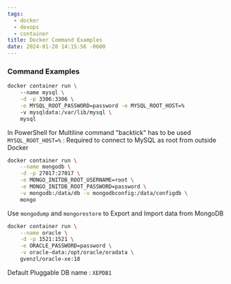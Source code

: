 ```yaml
---
tags:
  - docker
  - devops
  - container
title: Docker Command Examples
date: 2024-01-28 14:15:56 -0600
---
```


### Command Examples

````bash
docker container run \ 
	--name mysql \
	-d -p 3306:3306 \
	-e MYSQL_ROOT_PASSWORD=password -e MYSQL_ROOT_HOST=%
	-v mysqldata:/var/lib/mysql \
	mysql
````

In PowerShell for Multiline command "backtick" has to be used  
`MYSQL_ROOT_HOST=%` : Required to connect to MySQL as root from outside Docker

````bash
docker container run \
	--name mongodb \
	-d -p 27017:27017 \
	-e MONGO_INITDB_ROOT_USERNAME=root \
	-e MONGO_INITDB_ROOT_PASSWORD=password \
	-v mongodb:/data/db -v mongodbconfig:/data/configdb \
	mongo
````

Use `mongodump` and `mongorestore` to Export and Import data from MongoDB

````bash
docker container run \
	--name oracle \
	-d -p 1521:1521 \
	-e ORACLE_PASSWORD=password \
	-v oracle-data:/opt/oracle/oradata \
	gvenzl/oracle-xe:18
````

Default Pluggable DB name : `XEPDB1`
